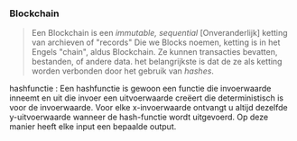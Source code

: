 ### Blockchain

> Een Blockchain is een *immutable, sequential* [Onveranderlijk] ketting van archieven of "records"
Die we Blocks noemen, ketting is in het Engels "chain", aldus Blockchain.
Ze kunnen transacties bevatten, bestanden, of andere data. het belangrijkste is dat de ze als ketting worden 
verbonden door het gebruik van *hashes*.

hashfunctie
: Een hashfunctie is gewoon een functie die invoerwaarde inneemt en uit die invoer een 
uitvoerwaarde creëert die deterministisch is voor de invoerwaarde. Voor elke x-invoerwaarde 
ontvangt u altijd dezelfde y-uitvoerwaarde wanneer de hash-functie wordt uitgevoerd. 
Op deze manier heeft elke input een bepaalde output.